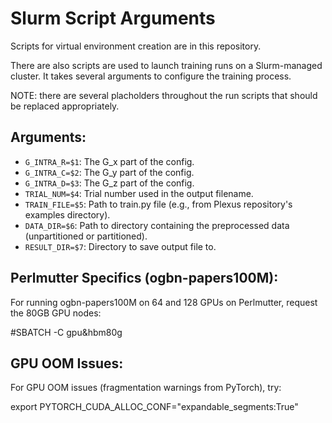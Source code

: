# Slurm Script Arguments

Scripts for virtual environment creation are in this repository.

There are also scripts are used to launch training runs on a Slurm-managed cluster. It takes several arguments to configure the training process.

NOTE: there are several placholders throughout the run scripts that should be replaced appropriately.

## Arguments:

* `G_INTRA_R=$1`:  The G_x part of the config.
* `G_INTRA_C=$2`:  The G_y part of the config.
* `G_INTRA_D=$3`:  The G_z part of the config.
* `TRIAL_NUM=$4`:  Trial number used in the output filename.
* `TRAIN_FILE=$5`:  Path to train.py file (e.g., from Plexus repository's examples directory).
* `DATA_DIR=$6`:  Path to directory containing the preprocessed data (unpartitioned or partitioned).
* `RESULT_DIR=$7`:  Directory to save output file to.

## Perlmutter Specifics (ogbn-papers100M):

For running ogbn-papers100M on 64 and 128 GPUs on Perlmutter, request the 80GB GPU nodes:

#SBATCH -C gpu&hbm80g

## GPU OOM Issues:

For GPU OOM issues (fragmentation warnings from PyTorch), try:

export PYTORCH_CUDA_ALLOC_CONF="expandable_segments:True"

